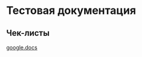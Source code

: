 # Тестовая документация

## Чек-листы
[google.docs](https://docs.google.com/spreadsheets/d/1I8uxY0V3qebguxG7s7w5_p7W1AyVYQ_LgjF7FLDK5yc/edit?gid=0#gid=0)
